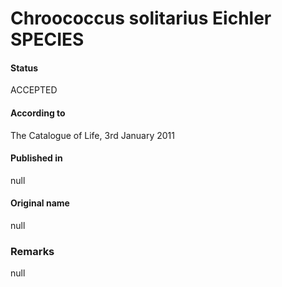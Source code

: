 Chroococcus solitarius Eichler SPECIES
=======

#### Status
ACCEPTED

#### According to
The Catalogue of Life, 3rd January 2011

#### Published in
null

#### Original name
null

### Remarks
null